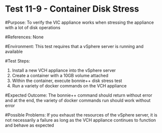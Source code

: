 Test 11-9 - Container Disk Stress
=======

#Purpose:
To verify the VIC appliance works when stressing the appliance with a lot of disk operations

#References:
None

#Environment:
This test requires that a vSphere server is running and available

#Test Steps:
1. Install a new VCH appliance into the vSphere server
2. Create a container with a 10GB volume attached
3. Within the container, execute bonnie++ disk stress test
4. Run a variety of docker commands on the VCH appliance

#Expected Outcome:
The bonnie++ command should return without error and at the end, the variety of docker commands run should work without error

#Possible Problems:
If you exhaust the resources of the vSphere server, it is not necessarily a failure as long as the VCH appliance continues to function and behave as expected
